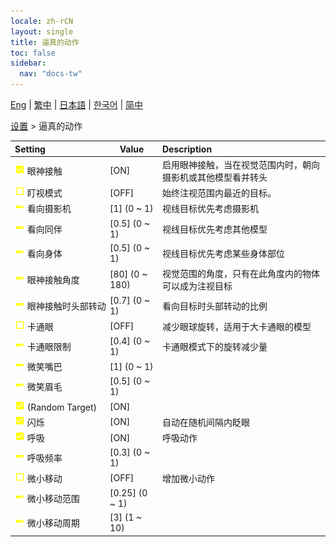 ```yaml
---
locale: zh-rCN
layout: single
title: 逼真的动作
toc: false
sidebar:
  nav: "docs-tw"
---
```

[Eng](/dancexr/menu/2025.4/actor/lifelike_motions) | [繁中](/tw/dancexr/menu/2025.4/actor/lifelike_motions) | [日本語](/jp/dancexr/menu/2025.4/actor/lifelike_motions) | [한국어](/kr/dancexr/menu/2025.4/actor/lifelike_motions) | [简中](/zh/dancexr/menu/2025.4/actor/lifelike_motions)

[设置](../menu#设置) > 逼真的动作



| Setting | Value | Description |
| :--- | --- | :--- |
|<nobr> ![check_on icon](/images/icon/ic_check_on.png)  眼神接触</nobr>| [ON] | 启用眼神接触，当在视觉范围内时，朝向摄影机或其他模型看并转头
|<nobr> ![check_off icon](/images/icon/ic_check_off.png)  盯视模式</nobr>| [OFF] | 始终注视范围内最近的目标。
|<nobr> ![slider icon](/images/icon/ic_slider.png)  看向摄影机</nobr>| [1] (0 ~ 1) | 视线目标优先考虑摄影机
|<nobr> ![slider icon](/images/icon/ic_slider.png)  看向同伴</nobr>| [0.5] (0 ~ 1) | 视线目标优先考虑其他模型
|<nobr> ![slider icon](/images/icon/ic_slider.png)  看向身体</nobr>| [0.5] (0 ~ 1) | 视线目标优先考虑某些身体部位
|<nobr> ![slider icon](/images/icon/ic_slider.png)  眼神接触角度</nobr>| [80] (0 ~ 180) | 视觉范围的角度，只有在此角度内的物体可以成为注视目标
|<nobr> ![slider icon](/images/icon/ic_slider.png)  眼神接触时头部转动</nobr>| [0.7] (0 ~ 1) | 看向目标时头部转动的比例
|<nobr> ![check_off icon](/images/icon/ic_check_off.png)  卡通眼</nobr>| [OFF] | 减少眼球旋转，适用于大卡通眼的模型
|<nobr> ![slider icon](/images/icon/ic_slider.png)  卡通眼限制</nobr>| [0.4] (0 ~ 1) | 卡通眼模式下的旋转减少量
|<nobr> ![slider icon](/images/icon/ic_slider.png)  微笑嘴巴</nobr>| [1] (0 ~ 1) | 
|<nobr> ![slider icon](/images/icon/ic_slider.png)  微笑眉毛</nobr>| [0.5] (0 ~ 1) | 
|<nobr> ![check_on icon](/images/icon/ic_check_on.png)  (Random Target)</nobr>| [ON] | 
|<nobr> ![check_on icon](/images/icon/ic_check_on.png)  闪烁</nobr>| [ON] | 自动在随机间隔内眨眼
|<nobr> ![check_on icon](/images/icon/ic_check_on.png)  呼吸</nobr>| [ON] | 呼吸动作
|<nobr> ![slider icon](/images/icon/ic_slider.png)  呼吸频率</nobr>| [0.3] (0 ~ 1) | 
|<nobr> ![check_off icon](/images/icon/ic_check_off.png)  微小移动</nobr>| [OFF] | 增加微小动作
|<nobr> ![slider icon](/images/icon/ic_slider.png)  微小移动范围</nobr>| [0.25] (0 ~ 1) | 
|<nobr> ![slider icon](/images/icon/ic_slider.png)  微小移动周期</nobr>| [3] (1 ~ 10) | 
